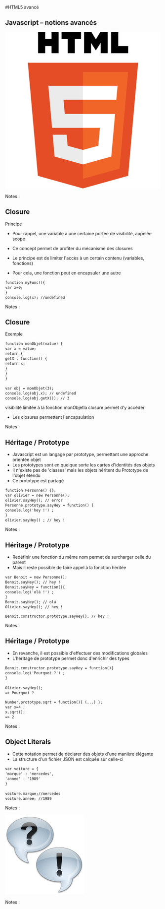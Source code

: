 #HTML5 avancé

<!-- .slide: class="page-title" -->



## Javascript – notions avancés


![](ressources/images/02_javascript-100002010000020000000200EB9C62D4.png)

Notes :




## Closure
  
Principe

- Pour rappel, une variable a une certaine portée de visibilité, appelée scope

- Ce concept permet de profiter du mécanisme des closures 
- Le principe est de limiter l'accès à un certain contenu (variables, fonctions)
- Pour cela, une fonction peut en encapsuler une autre 

```
function myFunc(){
var x=0;
}
console.log(x); //undefined
```

Notes :




## Closure
  
Exemple

```
function monObjet(value) {
var x = value;
return {
getX : function() {
return x;
}
}
}

var obj = monObjet(3);
console.log(obj.x); // undefined
console.log(obj.getX()); // 3
```
visibilité limitée à la fonction monObjetla closure permet d'y accéder

- Les closures permettent l'encapsulation

Notes :




## Héritage / Prototype

- Javascript est un langage par prototype, permettant une approche orientée objet
- Les prototypes sont en quelque sorte les cartes d'identités des objets
- Il n'existe pas de 'classes' mais les objets héritent du Prototype de l'objet étendu
- Ce prototype est partagé

```
function Personne() {};
var olivier = new Personne();
olivier.sayHey(); // error
Personne.prototype.sayHey = function() { 
console.log('hey !') ;
}
olivier.sayHey() ; // hey !
```

Notes :




## Héritage / Prototype

- Redéfinir une fonction du même nom permet de surcharger celle du parent
- Mais il reste possible de faire appel à la fonction héritée

```
var Benoit = new Personne();
Benoit.sayHey(); // hey !
Benoit.sayHey = function(){
console.log('olá !') ;
}
Benoit.sayHey(); // olá
Olivier.sayHey(); // hey !
```

```
Benoit.constructor.prototype.sayHey(); // hey !
```

Notes :




## Héritage / Prototype

- En revanche, il est possible d'effectuer des modifications globales
- L'héritage de prototype permet donc d'enrichir des types

```
Benoit.constructor.prototype.sayHey = function(){
console.log('Pourquoi ?') ;
}

Olivier.sayHey();
=> Pourquoi ?
```

```
Number.prototype.sqrt = function(){ (...) };
var x=4 ;
x.sqrt();
=> 2

```

Notes :




## Object Literals

- Cette notation permet de déclarer des objets d'une manière élégante
- La structure d'un fichier JSON est calquée sur celle-ci

```
var voiture = {
'marque' : 'mercedes',
'annee' : '1989'
}

voiture.marque;//mercedes
voiture.annee; //1989
```

Notes :






![](ressources/images/02_javascript-1000020100000100000001003A063607.png)

Notes :




<!-- .slide: class="page-questions" -->



<!-- .slide: class="page-tp1" -->